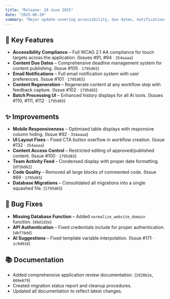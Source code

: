 ```yaml
---
title: "Release: 20 June 2025"
date: "2025-06-20"
summary: "Major update covering accessibility, due dates, notifications, regeneration and infrastructure polish."
---
```


## 🎯 Key Features

- **Accessibility Compliance** – Full WCAG 2.1 AA compliance for touch targets across the application. (Issues #91, #94 · `354aaaa`)
- **Content Due Dates** – Comprehensive deadline management system for content publishing. (Issue #105 · `1795d65`)
- **Email Notifications** – Full email notification system with user preferences. (Issue #101 · `1795d65`)
- **Content Regeneration** – Regenerate content at any workflow step with feedback capture. (Issue #102 · `1795d65`)
- **Batch Processing UI** – Enhanced history displays for all AI tools. (Issues #110, #111, #112 · `1795d65`)

## ✨ Improvements

- **Mobile Responsiveness** – Optimised table displays with responsive column hiding. (Issue #92 · `354aaaa`)
- **UI Layout Fixes** – Fixed CTA button overflow in workflow creation. (Issue #132 · `354aaaa`)
- **Content Access Control** – Restricted editing of approved/published content. (Issue #100 · `1795d65`)
- **Team Activity Feed** – Condensed display with proper date formatting. (`df5bd62`)
- **Code Quality** – Removed all large blocks of commented code. (Issue #69 · `1795d65`)
- **Database Migrations** – Consolidated all migrations into a single squashed file. (`1795d65`)

## 🐛 Bug Fixes

- **Missing Database Function** – Added `normalize_website_domain` function. (`4bd1d3e`)
- **API Authentication** – Fixed credentials include for proper authentication. (`dbf70dd`)
- **AI Suggestions** – Fixed template variable interpolation. (Issue #171 · `1c9d018`)

## 📚 Documentation

- Added comprehensive application review documentation. (`2928b2e`, `869e679`)
- Created migration status report and cleanup procedures.
- Updated all documentation to reflect latest changes.
